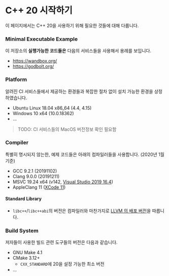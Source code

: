 
# C++ 20 시작하기

이 페이지에서는 C++ 20을 사용하기 위해 필요한 것들에 대해 다룹니다.

### Minimal Executable Example

이 저장소의 **실행가능한 코드들은** 다음의 서비스들을 사용해서 용례를 보입니다.

* https://wandbox.org/
* https://godbolt.org/

### Platform

알려진 CI 서비스들에서 제공하는 환경들과 복잡한 절차 없이 설치 가능한 환경을 상정하였습니다.

* Ubuntu Linux 18.04 x86_64 (4.4, 4.15)
* Windows 10 x64 (10.0.18362)
* ...

> TODO: CI 서비스들의 MacOS 버전정보 확인 필요함

### Compiler

특별히 명시되지 않는한, 예제 코드들은 아래의 컴파일러들을 사용합니다. (2020년 1월 기준)

* GCC 9.2.1 (20191102)
* Clang 9.0.0 (20191211)
* MSVC 19.24 x64 (v142, [Visual Studio 2019 16.4](https://docs.microsoft.com/en-us/visualstudio/releases/2019/release-notes-history))
* AppleClang 11 ([XCode 11](https://developer.apple.com/documentation/xcode_release_notes/xcode_11_release_notes))

#### Standard Library

* `libc++`/`libc++abi`의 버전은 컴파일러와 마찬가지로 [LLVM 의 배포 버전](http://releases.llvm.org/download.html)을 따릅니다.


### Build System

저자들이 사용한 빌드 관련 도구들의 버전은 다음과 같습니다.

* GNU Make 4.1
* CMake 3.12+ 
    * `CXX_STANDARD`에 20을 설정 가능한 최소 버전
* ...
